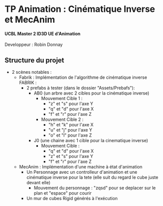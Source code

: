 # TP Animation : Cinématique Inverse et MecAnim
#### UCBL Master 2 ID3D UE d'Animation 

Developpeur : Robin Donnay

## Structure du projet

- 2 scènes notables : 
    - Fabrik : Implémentation de l'algorithme de cinématique inverse FABRIK :
        - 2 prefabs à tester (dans le dossier "Assets/Prebafs"):  
            - AB0 (un arbre avec 2 cibles pour la cinématique inverse)
                - Mouvement Cible 1 : 
                    - "z" et "s" pour l'axe Y
                    - "q" et "d" pour l'axe X 
                    - "f" et "r" pour l'axe Z
                - Mouvement Cible 2 : 
                    - "h" et "k" pour l'axe X 
                    - "u" et "j" pour l'axe Y
                    - "o" et "l" pour l'axe Z
            - J0 (une chaine avec 1 cible pour la cinematique inverse) 
                - Mouvement Cible : 
                    - "q" et "d" pour l'axe X 
                    - "z" et "s" pour l'axe Y
                    - "f" et "r" pour l'axe Z
    - MecAnim : Implémentation d'une machine à état d'animation
        - Un Personnage avec un controlleur d'animation et une cinématique inverse pour la tete (elle suit du       regard le cube juste devant elle)
            - Mouvement du personnage : "zqsd" pour se deplacer sur le plan et "espace" pour courir 
        - Un mur de cubes Rigid générés à l'exécution 
